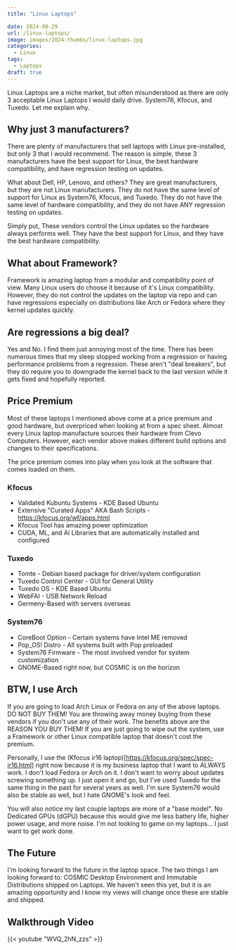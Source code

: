 ```yaml
---
title: "Linux Laptops"

date: 2024-08-29
url: /linux-laptops/
image: images/2024-thumbs/linux-laptops.jpg
categories:
  - Linux
tags:
  - Laptops
draft: true
---
```

Linux Laptops are a niche market, but often misunderstood as there are only 3 acceptable Linux Laptops I would daily drive. System76, Kfocus, and Tuxedo. Let me explain why.
<!--more-->

## Why just 3 manufacturers?

There are plenty of manufacturers that sell laptops with Linux pre-installed, but only 3 that I would recommend. The reason is simple, these 3 manufacturers have the best support for Linux, the best hardware compatibility, and have regression testing on updates.

What about Dell, HP, Lenovo, and others? They are great manufacturers, but they are not Linux manufacturers. They do not have the same level of support for Linux as System76, Kfocus, and Tuxedo. They do not have the same level of hardware compatibility, and they do not have ANY regression testing on updates.

Simply put, These vendors control the Linux updates so the hardware always performs well. They have the best support for Linux, and they have the best hardware compatibility.

## What about Framework?

Framework is amazing laptop from a modular and compatibility point of view. Many Linux users do choose it because of it's Linux compatibility. However, they do not control the updates on the laptop via repo and can have regressions especially on distributions like Arch or Fedora where they kernel updates quickly. 

## Are regressions a big deal? 

Yes and No. I find them just annoying most of the time. There has been numerous times that my sleep stopped working from a regression or having performance problems from a regression. These aren't "deal breakers", but they do require you to downgrade the kernel back to the last version while it gets fixed and hopefully reported.

## Price Premium

Most of these laptops I mentioned above come at a price premium and good hardware, but overpriced when looking at from a spec sheet. Almost every Linux laptop manufacture sources their hardware from Clevo Computers. However, each vendor above makes different build options and changes to their specifications. 

The price premium comes into play when you look at the software that comes loaded on them. 

### Kfocus

- Validated Kubuntu Systems - KDE Based Ubuntu
- Extensive "Curated Apps" AKA Bash Scripts - <https://kfocus.org/wf/apps.html>
- Kfocus Tool has amazing power optimization
- CUDA, ML, and Ai Libraries that are automatically installed and configured

### Tuxedo

- Tomte - Debian based package for driver/system configuration
- Tuxedo Control Center - GUI for General Utility
- Tuxedo OS - KDE Based Ubuntu
- WebFAI - USB Network Reload
- Germeny-Based with servers overseas

### System76

- CoreBoot Option - Certain systems have Intel ME removed
- Pop_OS! Distro - All systems built with Pop preloaded
- System76 Firmware - The most involved vendor for system customization
- GNOME-Based right now, but COSMIC is on the horizon

## BTW, I use Arch

If you are going to load Arch Linux or Fedora on any of the above laptops. DO NOT BUY THEM! You are throwing away money buying from these vendors if you don't use any of their work. The benefits above are the REASON YOU BUY THEM! If you are just going to wipe out the system, use a Framework or other Linux compatible laptop that doesn't cost the premium. 

Personally, I use the (Kfocus ir16 laptop)[https://kfocus.org/spec/spec-ir16.html] right now because it is my business laptop that I want to ALWAYS work. I don't load Fedora or Arch on it. I don't want to worry about updates screwing something up. I just open it and go, but I've used Tuxedo for the same thing in the past for several years as well. I'm sure System76 would also be stable as well, but I hate GNOME's look and feel. 

You will also notice my last couple laptops are more of a "base model". No Dedicated GPUs (dGPU) because this would give me less battery life, higher power usage, and more noise. I'm not looking to game on my laptops... I just want to get work done.

## The Future

I'm looking forward to the future in the laptop space. The two things I am looking forward to: COSMIC Desktop Environment and Immutable Distributions shipped on Laptops. We haven't seen this yet, but it is an amazing opportunity and I know my views will change once these are stable and shipped.

## Walkthrough Video

{{< youtube "WVQ_2hN_zzs" >}}
